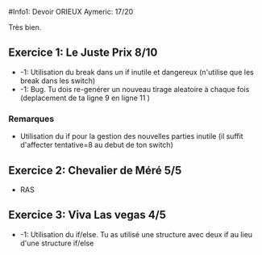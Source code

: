 #Info1: Devoir ORIEUX Aymeric: 17/20

Très bien. 

## Exercice 1: Le Juste Prix 8/10

* -1: Utilisation du break dans un if inutile et dangereux (n'utilise que les break dans les switch)
* -1: Bug. Tu dois re-genérer un nouveau tirage aleatoire à chaque fois (deplacement de ta ligne 9 en ligne 11 )

### Remarques

* Utilisation du if pour la gestion des nouvelles parties inutile (il suffit d'affecter tentative=8 au debut de ton switch)
 
## Exercice 2: Chevalier de Méré 5/5

* RAS

## Exercice 3: Viva Las vegas 4/5

* -1: Utilisation du if/else. Tu as utilisé une structure avec deux if au lieu d'une structure if/else
